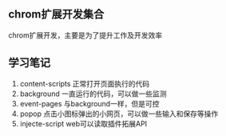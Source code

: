 ## chrom扩展开发集合
chrom扩展开发，主要是为了提升工作及开发效率

## 学习笔记
1. content-scripts 正常打开页面执行的代码
2. background 一直运行的代码，可以做一些监测
3. event-pages 与background一样，但是可控
4. popop 点击小图标弹出的小网页，可以做一些输入和保存等操作
5. injecte-script web可以读取插件拓展API